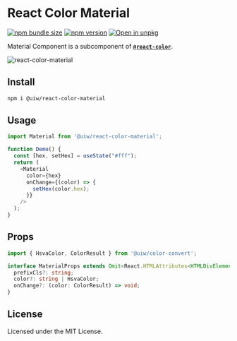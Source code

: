 React Color Material
===

[![npm bundle size](https://img.shields.io/bundlephobia/minzip/@uiw/react-color-material)](https://bundlephobia.com/package/@uiw/react-color-material) [![npm version](https://img.shields.io/npm/v/@uiw/react-color-material.svg)](https://www.npmjs.com/package/@uiw/react-color-material) [![Open in unpkg](https://img.shields.io/badge/Open%20in-unpkg-blue)](https://uiwjs.github.io/npm-unpkg/#/pkg/@uiw/react-color-material/file/README.md)

Material Component is a subcomponent of [**`@react-color`**](https://uiwjs.github.io/react-color).

![react-color-material](https://user-images.githubusercontent.com/1680273/125949704-6fdaa53b-6cae-4ef5-8e5d-f12a09152528.png)

## Install

```bash
npm i @uiw/react-color-material
```

## Usage

```js
import Material from '@uiw/react-color-material';

function Demo() {
  const [hex, setHex] = useState("#fff");
  return (
    <Material
      color={hex}
      onChange={(color) => {
        setHex(color.hex);
      }}
    />
  );
}
```

## Props

```ts
import { HsvaColor, ColorResult } from '@uiw/color-convert';

interface MaterialProps extends Omit<React.HTMLAttributes<HTMLDivElement>, 'onChange' | 'color'> {
  prefixCls?: string;
  color?: string | HsvaColor;
  onChange?: (color: ColorResult) => void;
}
```

<!--footer-dividing-->

## License

Licensed under the MIT License.

